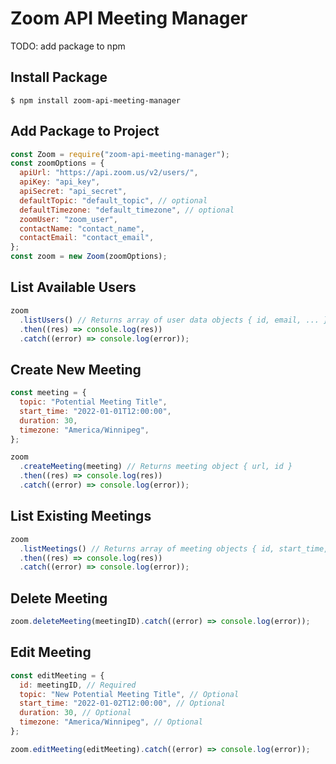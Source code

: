 # Zoom API Meeting Manager

TODO: add package to npm

## Install Package

```
$ npm install zoom-api-meeting-manager
```

## Add Package to Project

```javascript
const Zoom = require("zoom-api-meeting-manager");
const zoomOptions = {
  apiUrl: "https://api.zoom.us/v2/users/",
  apiKey: "api_key",
  apiSecret: "api_secret",
  defaultTopic: "default_topic", // optional
  defaultTimezone: "default_timezone", // optional
  zoomUser: "zoom_user",
  contactName: "contact_name",
  contactEmail: "contact_email",
};
const zoom = new Zoom(zoomOptions);
```

## List Available Users

```javascript
zoom
  .listUsers() // Returns array of user data objects { id, email, ... }
  .then((res) => console.log(res))
  .catch((error) => console.log(error));
```

## Create New Meeting

```javascript
const meeting = {
  topic: "Potential Meeting Title",
  start_time: "2022-01-01T12:00:00",
  duration: 30,
  timezone: "America/Winnipeg",
};

zoom
  .createMeeting(meeting) // Returns meeting object { url, id }
  .then((res) => console.log(res))
  .catch((error) => console.log(error));
```

## List Existing Meetings

```javascript
zoom
  .listMeetings() // Returns array of meeting objects { id, start_time, ... }
  .then((res) => console.log(res))
  .catch((error) => console.log(error));
```

## Delete Meeting

```javascript
zoom.deleteMeeting(meetingID).catch((error) => console.log(error));
```

## Edit Meeting

```javascript
const editMeeting = {
  id: meetingID, // Required
  topic: "New Potential Meeting Title", // Optional
  start_time: "2022-01-02T12:00:00", // Optional
  duration: 30, // Optional
  timezone: "America/Winnipeg", // Optional
};

zoom.editMeeting(editMeeting).catch((error) => console.log(error));
```
